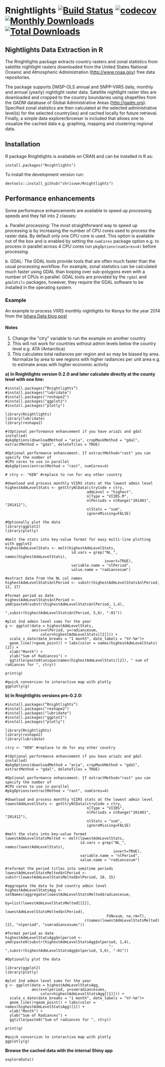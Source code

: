 # Rnightlights [![Build Status](https://travis-ci.org/chrisvwn/Rnightlights.svg?branch=master)](https://travis-ci.org/chrisvwn/Rnightlights) [![codecov](https://codecov.io/gh/chrisvwn/Rnightlights/branch/master/graph/badge.svg)](https://codecov.io/gh/chrisvwn/Rnightlights) [![Monthly Downloads](http://cranlogs.r-pkg.org/badges/Rnightlights)](http://cranlogs.r-pkg.org/badges/Rnightlights) [![Total Downloads](http://cranlogs.r-pkg.org/badges/grand-total/Rnightlights)](http://cranlogs.r-pkg.org/badges/grand-total/Rnightlights)

## Nightlights Data Extraction in R

The Rnightlights package extracts country rasters and zonal statistics from satellite nightlight rasters downloaded from the United States National Oceanic and Atmospheric Administration (<http://www.noaa.gov>) free data repositories. 

The package supports DMSP-OLS annual and SNPP-VIIRS daily, monthly and annual (yearly) nightlight raster data. Satellite nightlight raster tiles are downloaded and cropped to the country boundaries using shapefiles from the GADM database of Global Administrative Areas (<http://gadm.org>). Specified zonal statistics are then calculated at the selected administrative level(s) for the selected country(ies) and cached locally for future retrieval. Finally, a simple data explorer/browser is included that allows one to visualize the cached data e.g. graphing, mapping and clustering regional data.

## Installation

R package Rnightlights is available on CRAN and can be installed in R as:

```
install.packages("Rnightlights")
```

To install the development version run:

````
devtools::install_github("chrisvwn/Rnightlights")
````

## Performance enhancements
Some performance enhancements are available to speed up processing speeds and they fall into 2 classes:

a. Parallel processing: The most straightforward way to speed up processing is by increasing the number of CPU cores used to process the raster data. By default only one CPU core is used. This option is available out of the box and is enabled by setting the `numCores` package option e.g. to process in parallel across 4 CPU cores run `pkgOptions(numCores=4)` before processing.

b. GDAL: The GDAL tools provide tools that are often much faster than the usual processing workflow. For example, zonal statistics can be calculated much faster using GDAL than looping over sub-polygons even with a number of CPUs in parallel. GDAL tools are provided by the `rgdal` and `gdalUtils` packages, however, they require the GDAL software to be installed in the operating system.

### Example

An example to process VIIRS monthly nightlights for Kenya for the year 2014 from the
[Ishara Data blog post](http://isharadata.blogspot.co.ke/2017/09/rnightlights-satellite-nightlight-data.html)

#### Notes
1. Change the "ctry" variable to run the example on another country
2. This will not work for countries without admin levels below the country level e.g. ATA (Antarctica)
3. This calculates total radiances per region and so may be biased by area. Normalize by area to see 
        regions with higher radiances per unit area e.g. to estimate areas with higher economic activity

**a) In Rnightlights version 0.2.0 and later calculate directly at the county level with one line:**

```{r}
#install.packages(“Rnightlights”)
#install.packages("lubridate")
#install.packages("reshape2")
#install.packages("ggplot2")
#install.packages("plotly")

library(Rnightlights)
library(lubridate)
library(reshape2)

#(Optional performance enhancement if you have aria2c and gdal installed)
#pkgOptions(downloadMethod = "aria", cropMaskMethod = "gdal", extractMethod = "gdal", deleteTiles = TRUE)

#Optional performance enhancement. If extractMethod="rast" you can specify the number of
#CPU cores to use in parallel
#pkgOptions(extractMethod = "rast", numCores=4)

# ctry <- "KEN" #replace to run for any other country

#download and process monthly VIIRS stats at the lowest admin level
highestAdmLevelStats <- getCtryNlData(ctryCode = ctry, 
                                     admLevel = "highest",
                                     nlType = "VIIRS.M", 
                                     nlPeriods = nlRange("201401", "201412"), 
                                     nlStats = "sum",
                                     ignoreMissing=FALSE)

#Optionally plot the data
library(ggplot2)
library(plotly)

#melt the stats into key-value format for easy multi-line plotting with ggplot2
highestAdmLevelStats <- melt(highestAdmLevelStats,
                              id.vars = grep("NL_", names(highestAdmLevelStats), 
                                             invert=TRUE), 
                              variable.name = "nlPeriod", 
                              value.name = "radiancesum")

#extract date from the NL col names
highestAdmLevelStats$nlPeriod <- substr(highestAdmLevelStats$nlPeriod, 12, 17)

#format period as date
highestAdmLevelStats$nlPeriod <- ymd(paste0(substr(highestAdmLevelStats$nlPeriod, 1,4), 
                                               "-",substr(highestAdmLevelStats$nlPeriod, 5,6), "-01"))

#plot 2nd admin level sums for the year
g <- ggplot(data = highestAdmLevelStats, 
            aes(x=nlPeriod, y=radiancesum, 
                color=highestAdmLevelStats[[2]])) +
  scale_x_date(date_breaks = "1 month", date_labels = "%Y-%m")+
  geom_line()+geom_point() + labs(color = names(highestAdmLevelStats)[2]) + 
  xlab("Month") + 
  ylab("Sum of Radiances") +
  ggtitle(paste0(unique(names(highestAdmLevelStats)[2]), " sum of radiances for ", ctry))

print(g)

#quick conversion to interactive map with plotly
ggplotly(g)

```

**b) In Rnightlights versions pre-0.2.0:**

```{r}
#install.packages(“Rnightlights”)
#install.packages("reshape2")
#install.packages("lubridate")
#install.packages("ggplot2")
#install.packages("plotly")

library(Rnightlights)
library(reshape2)
library(lubridate)

ctry <- "KEN" #replace to do for any other country

#(Optional performance enhancement if you have aria2c and gdal installed)
#pkgOptions(downloadMethod = "aria", cropMaskMethod = "gdal", extractMethod = "gdal", deleteTiles = TRUE)

#Optional performance enhancement. If extractMethod="rast" you can specify the number of
#CPU cores to use in parallel
#pkgOptions(extractMethod = "rast", numCores=4)

#download and process monthly VIIRS stats at the lowest admin level
lowestAdmLevelStats <- getCtryNlData(ctryCode = ctry, 
                                     nlType = "VIIRS", 
                                     nlPeriods = nlRange("201401", "201412"), 
                                     nlStats = "sum",
                                     ignoreMissing=FALSE)
                                     
#melt the stats into key-value format
lowestAdmLevelStatsMelted <- melt(lowestAdmLevelStats, 
                                  id.vars = grep("NL_", names(lowestAdmLevelStats), 
                                                 invert=TRUE), 
                                  variable.name = "nlPeriod", 
                                  value.name = "radiancesum")

#reformat the period titles into semitime periods
lowestAdmLevelStatsMelted$nlPeriod <- substr(lowestAdmLevelStatsMelted$nlPeriod, 10, 15)

#aggregate the data to 2nd country admin level
highestAdmLevelStatsAgg <- setNames(aggregate(lowestAdmLevelStatsMelted$radiancesum, 
                                              by=list(lowestAdmLevelStatsMelted[[2]], 
                                                      lowestAdmLevelStatsMelted$nlPeriod), 
                                              FUN=sum, na.rm=T), 
                                    c(names(lowestAdmLevelStatsMelted)[2], "nlperiod", "sumradiancesums"))

#format period as date
highestAdmLevelStatsAgg$nlperiod <- ymd(paste0(substr(highestAdmLevelStatsAgg$nlperiod, 1,4), 
                                               "-",substr(highestAdmLevelStatsAgg$nlperiod, 5,6), "-01"))

#Optionally plot the data

library(ggplot2)
library(plotly)

#plot 2nd admin level sums for the year
g <- ggplot(data = highestAdmLevelStatsAgg, 
            aes(x=nlperiod, y=sumradiancesums, 
                color=highestAdmLevelStatsAgg[[1]])) +
  scale_x_date(date_breaks = "1 month", date_labels = "%Y-%m")+
  geom_line()+geom_point() + labs(color = names(highestAdmLevelStatsAgg)[1]) + 
  xlab("Month") + 
  ylab("Sum of Radiances") +
  ggtitle(paste0("Sum of radiances for ", ctry))

print(g)

#quick conversion to interactive map with plotly
ggplotly(g)
```

**Browse the cached data with the internal Shiny app**

```
exploreData()

```